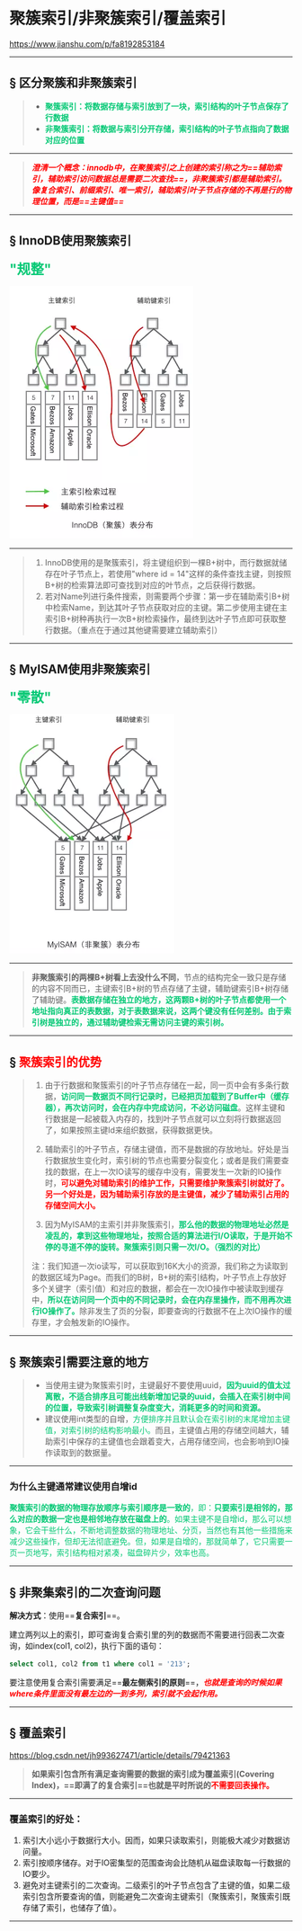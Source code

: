 # 聚簇索引/非聚簇索引/覆盖索引

https://www.jianshu.com/p/fa8192853184

------

## &sect; 区分聚簇和非聚簇索引

> - <font color='#02C874'>**聚簇索引：将数据存储与索引放到了一块，索引结构的叶子节点保存了行数据**</font>
> - <font color='#02C874'>**非聚簇索引：将数据与索引分开存储，索引结构的叶子节点指向了数据对应的位置**</font>

------

> <font color='red'>***澄清一个概念：innodb中，在聚簇索引之上创建的索引称之为==辅助索引，辅助索引访问数据总是需要二次查找==，非聚簇索引都是辅助索引。像复合索引、前缀索引、唯一索引，辅助索引叶子节点存储的不再是行的物理位置，而是==主键值==***</font>

------



## &sect; InnoDB使用聚簇索引

<font color='#02C874' size = 5>**"规整"**</font>

![img](../PicSource/ce9bedd0dc9013e14e5f450e2149704bef5.jpg)

------

> 1. InnoDB使用的是聚簇索引，将主键组织到一棵B+树中，而行数据就储存在叶子节点上，若使用"where id = 14"这样的条件查找主键，则按照B+树的检索算法即可查找到对应的叶节点，之后获得行数据。
> 2. 若对Name列进行条件搜索，则需要两个步骤：第一步在辅助索引B+树中检索Name，到达其叶子节点获取对应的主键。第二步使用主键在主索引B+树种再执行一次B+树检索操作，最终到达叶子节点即可获取整行数据。（重点在于通过其他键需要建立辅助索引）

------



## &sect; MyISAM使用非聚簇索引

<font color='#02C874' size = 5>**"零散"**</font>

![img](../PicSource/59066cb190ec7579c34e2cd77a1f47e8b68.jpg)

------

> **非聚簇索引的两棵B+树看上去没什么不同**，节点的结构完全一致只是存储的内容不同而已，主键索引B+树的节点存储了主键，辅助键索引B+树存储了辅助键。<font color='#02C874'>**表数据存储在独立的地方，这两颗B+树的叶子节点都使用一个地址指向真正的表数据，对于表数据来说，这两个键没有任何差别。由于索引树是独立的，通过辅助键检索无需访问主键的索引树。**</font>

------

## &sect; <font color='red'>聚簇索引的优势</font>

> 1. 由于行数据和聚簇索引的叶子节点存储在一起，同一页中会有多条行数据，<font color='#02C874'>**访问同一数据页不同行记录时，已经把页加载到了Buffer中（缓存器），再次访问时，会在内存中完成访问，不必访问磁盘**</font>。这样主键和行数据是一起被载入内存的，找到叶子节点就可以立刻将行数据返回了，如果按照主键Id来组织数据，获得数据更快。
>
> 2. 辅助索引的叶子节点，存储主键值，而不是数据的存放地址。好处是当行数据放生变化时，索引树的节点也需要分裂变化；或者是我们需要查找的数据，在上一次IO读写的缓存中没有，需要发生一次新的IO操作时，<font color='red'>**可以避免对辅助索引的维护工作，只需要维护聚簇索引树就好了。另一个好处是，因为辅助索引存放的是主键值，减少了辅助索引占用的存储空间大小。**</font>
>
> 3. 因为MyISAM的主索引并非聚簇索引，<font color='#02C874'>**那么他的数据的物理地址必然是凌乱的，拿到这些物理地址，按照合适的算法进行I/O读取，于是开始不停的寻道不停的旋转。聚簇索引则只需一次I/O。（强烈的对比）**</font>
>
> 注：我们知道一次io读写，可以获取到16K大小的资源，我们称之为读取到的数据区域为Page。而我们的B树，B+树的索引结构，叶子节点上存放好多个关键字（索引值）和对应的数据，都会在一次IO操作中被读取到缓存中，<font color='#02C874'>**所以在访问同一个页中的不同记录时，会在内存里操作，而不用再次进行IO操作了。**</font>除非发生了页的分裂，即要查询的行数据不在上次IO操作的缓存里，才会触发新的IO操作。

------

## &sect; **聚簇索引需要注意的地方**

> - 当使用主键为聚簇索引时，主键最好不要使用uuid，<font color='#02C874'>**因为uuid的值太过离散，不适合排序且可能出线新增加记录的uuid，会插入在索引树中间的位置，导致索引树调整复杂度变大，消耗更多的时间和资源。**</font>
> - 建议使用int类型的自增，<font color='#02C874'>方便排序并且默认会在索引树的末尾增加主键值，对索引树的结构影响最小。</font>而且，主键值占用的存储空间越大，辅助索引中保存的主键值也会跟着变大，占用存储空间，也会影响到IO操作读取到的数据量。

------



### **为什么主键通常建议使用自增id**

<font color='#02C874'>**聚簇索引的数据的物理存放顺序与索引顺序是一致的**，即：**只要索引是相邻的，那么对应的数据一定也是相邻地存放在磁盘上的**。如果主键不是自增id，那么可以想 象，它会干些什么，不断地调整数据的物理地址、分页，当然也有其他一些措施来减少这些操作，但却无法彻底避免。但，如果是自增的，那就简单了，它只需要一 页一页地写，索引结构相对紧凑，磁盘碎片少，效率也高。</font>

------



## &sect; 非聚集索引的二次查询问题

**解决方式**：使用==**复合索引**==。

建立两列以上的索引，即可查询复合索引里的列的数据而不需要进行回表二次查询，如index(col1, col2)，执行下面的语句：

```sql
select col1, col2 from t1 where col1 = '213';
```

要注意使用复合索引需要满足==**最左侧索引的原则**==，<font color='red'>***也就是查询的时候如果where条件里面没有最左边的一到多列，索引就不会起作用。***</font>

------



## &sect; 覆盖索引

https://blog.csdn.net/jh993627471/article/details/79421363

> **如果索引包含所有满足查询需要的数据的索引成为覆盖索引(Covering Index)，==即满了的复合索引==也就是平时所说的<font color='red'>不需要回表操作。</font>**

------



### 覆盖索引的好处：

1. 索引大小远小于数据行大小。因而，如果只读取索引，则能极大减少对数据访问量。
2. 索引按顺序储存。对于IO密集型的范围查询会比随机从磁盘读取每一行数据的IO要少。
3. 避免对主键索引的二次查询。二级索引的叶子节点包含了主键的值，如果二级索引包含所要查询的值，则能避免二次查询主键索引（聚簇索引，聚簇索引既存储了索引，也储存了值）。

------



